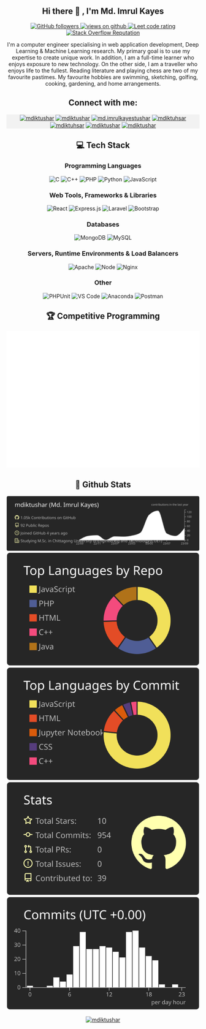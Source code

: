 <h2 align="center"> Hi there 👋 , I'm Md. Imrul Kayes <br/></h2> 
<div align="center">

<!--- ........................................................Links................................................................ --->

<p align="center">
  <a href="https://github.com/mdiktushar" >
    <img alt="GitHub followers" src="https://img.shields.io/github/followers/mdiktushar?label=Github%20followers">
  </a> 
  <a href="https://github.com/mdiktushar" >
    <img src="https://komarev.com/ghpvc/?username=mdiktushar&label=Views&color=green" alt="views on github" />
  </a>
  <a href="https://leetcode.com/mdiktushar/">
    <img src="https://cp-logo.vercel.app/leetcode/mdiktushar" alt="Leet code rating" />
  </a>
  <a href="https://stackoverflow.com/users/14591824/md-imrul-kayes">
    <img alt="Stack Overflow Reputation" src="https://img.shields.io/stackexchange/stackoverflow/r/14591824?color=orange&label=reputation&logo=stackoverflow">
  </a>	
</p>

<!--- ........................................................Introduction................................................................ --->

I'm a computer engineer specialising in web application development, Deep Learning & Machine Learning research. My primary goal is to use my expertise to create unique work. In addition, I am a full-time learner who enjoys exposure to new technology. <be>
On the other side, I am a traveller who enjoys life to the fullest. Reading literature and playing chess are two of my favourite pastimes. My favourite hobbies are swimming, sketching, golfing, cooking, gardening, and home arrangements.

</div>




<!--- ................................................Contacts........................................................................ --->

<h2 align="center">Connect with me:</h2>
<p align="center" style="background-color: #f2f2f2;">
  <a href="https://twitter.com/mdiktushar" target="blank"><img align="center" src="https://cdn.jsdelivr.net/npm/simple-icons@3.0.1/icons/twitter.svg" alt="mdiktushar" height="30" width="40" /></a>
  <a href="https://www.linkedin.com/in/mdimrulkayestushar" target="blank"><img align="center" src="https://cdn.jsdelivr.net/npm/simple-icons@3.0.1/icons/linkedin.svg" alt="mdiktushar" height="30" width="40" /></a>
  <a href="https://fb.com/md.imrulkayestushar" target="blank"><img align="center" src="https://cdn.jsdelivr.net/npm/simple-icons@3.0.1/icons/facebook.svg" alt="md.imrulkayestushar" height="30" width="40" /></a>
  <a href="https://instagram.com/mdiktuhsar" target="blank"><img align="center" src="https://cdn.jsdelivr.net/npm/simple-icons@3.0.1/icons/instagram.svg" alt="mdiktuhsar" height="30" width="40" /></a>
  <a href="https://www.codechef.com/users/mdiktuhsar" target="blank"><img align="center" src="https://cdn.jsdelivr.net/npm/simple-icons@3.1.0/icons/codechef.svg" alt="mdiktuhsar" height="30" width="40" /></a>
  <a href="https://www.hackerrank.com/mdiktushar" target="blank"><img align="center" src="https://cdn.jsdelivr.net/npm/simple-icons@3.0.1/icons/hackerrank.svg" alt="mdiktushar" height="30" width="40" /></a>
  <a href="https://codeforces.com/profile/mdiktushar" target="blank"><img align="center" src="https://cdn.jsdelivr.net/npm/simple-icons@3.0.1/icons/codeforces.svg" alt="mdiktushar" height="30" width="40" /></a>
</p>





<!--- ................................................Tech Stack........................................................................ --->
<h2 align="center">
💻 Tech Stack
</h2>

<div align="center">
	
### Programming Languages

![C](https://img.shields.io/badge/-C-00599C?logo=c&logoColor=white&style=flat)
![C++](https://img.shields.io/badge/-C%2B%2B-00599C?logo=c%2B%2B&logoColor=white&style=flat)
![PHP](https://img.shields.io/badge/-PHP-777BB4?logo=php&logoColor=white&style=flat)
![Python](https://img.shields.io/badge/-Python-3776AB?logo=python&logoColor=white&style=flat)
![JavaScript](https://img.shields.io/badge/-JavaScript-F7DF1E?logo=javascript&logoColor=black&style=flat)




### Web Tools, Frameworks & Libraries

![React](https://img.shields.io/badge/React-%2361DAFB.svg?style=flat-square&logo=react&logoColor=white)
![Express.js](https://img.shields.io/badge/express.js-%23404d59.svg?style=flat-square&logo=express&logoColor=%2361DAFB) 
![Laravel](https://img.shields.io/badge/laravel-%23FF2D20.svg?style=flat-square&logo=laravel&logoColor=white) 
![Bootstrap](https://img.shields.io/badge/bootstrap-%23563D7C.svg?style=flat-square&logo=bootstrap&logoColor=white)


### Databases

![MongoDB](https://img.shields.io/badge/MongoDB-%234ea94b.svg?style=flat-square&logo=mongodb&logoColor=white) 
![MySQL](https://img.shields.io/badge/-MySQL-4479A1?logo=mysql&logoColor=white&style=flat)

### Servers, Runtime Environments & Load Balancers

![Apache](https://img.shields.io/badge/apache-%23D42029.svg?style=flat-square&logo=apache&logoColor=white)
![Node](https://img.shields.io/badge/node.js-6DA55F?style=flat-square&logo=node.js&logoColor=white)
![Nginx](https://img.shields.io/badge/nginx-%23009639.svg?style=flat-square&logo=nginx&logoColor=white)
  
### Other

![PHPUnit](https://img.shields.io/badge/PHPUnit-%23080B8C.svg?style=flat-square&logo=php&logoColor=white)
![VS Code](https://img.shields.io/badge/VS%20Code-%23007ACC.svg?style=flat-square&logo=visual-studio-code&logoColor=white)
![Anaconda](https://img.shields.io/badge/Anaconda-%2344A833.svg?style=flat-square&logo=anaconda&logoColor=white)
![Postman](https://img.shields.io/badge/Postman-FF6C37?style=flat-square&logo=postman&logoColor=white)

</div>


<!--- ................................................Compititive Programming........................................................................ --->
<h2 align="center">
🏆 Competitive Programming
</h2>
<div align="center">
	
![](https://raw.githubusercontent.com/mdiktushar/cf-stats/main/output/light_card.svg)
</div>





<!--- .................................................🤝 Github Stats....................................................................... --->
<h2 align="center">🤝 Github Stats</h2>
<!-- <p align="center"><img align="left" src="https://github-readme-stats.vercel.app/api/top-langs?username=mdiktushar&show_icons=true&locale=en&layout=compact" alt="mdiktushar" /></p> -->
<!-- <p align="center">&nbsp;<img align="center" src="https://github-readme-stats.vercel.app/api?username=mdiktushar&show_icons=true&locale=en" alt="mdiktushar" /></p> -->

<div align="center">
	
[![](https://raw.githubusercontent.com/mdiktushar/mdiktushar-readme/master/profile-summary-card-output/apprentice/0-profile-details.svg)](https://github.com/vn7n24fzkq/github-profile-summary-cards)
[![](https://raw.githubusercontent.com/mdiktushar/mdiktushar-readme/master/profile-summary-card-output/apprentice/1-repos-per-language.svg)](https://github.com/vn7n24fzkq/github-profile-summary-cards) [![](https://raw.githubusercontent.com/mdiktushar/mdiktushar-readme/master/profile-summary-card-output/apprentice/2-most-commit-language.svg)](https://github.com/vn7n24fzkq/github-profile-summary-cards)
[![](https://raw.githubusercontent.com/mdiktushar/mdiktushar-readme/master/profile-summary-card-output/apprentice/3-stats.svg)](https://github.com/vn7n24fzkq/github-profile-summary-cards) [![](https://raw.githubusercontent.com/mdiktushar/mdiktushar-readme/master/profile-summary-card-output/apprentice/4-productive-time.svg)](https://github.com/vn7n24fzkq/github-profile-summary-cards)
</div>
<p align="center"> <a align="center" href="https://github.com/ryo-ma/github-profile-trophy"><img src="https://github-profile-trophy.vercel.app/?username=mdiktushar" alt="mdiktushar" /></a> </p>

